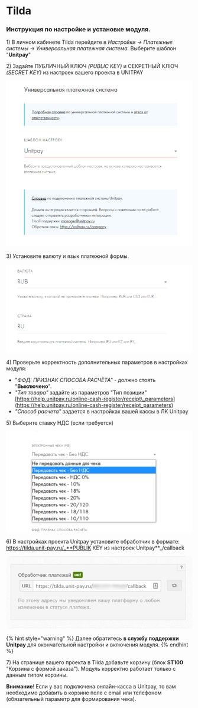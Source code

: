 # Tilda

### Инструкция по настройке и установке модуля.

1\) В личном кабинете Tilda перейдите в _Настройки -&gt; Платежные системы -&gt; Универсальная платежная система._ Выберите шаблон "**Unitpay**"

2\) Задайте ПУБЛИЧНЫЙ КЛЮЧ _\(PUBLIC KEY\)_ и СЕКРЕТНЫЙ КЛЮЧ _\(SECRET KEY\)_ из настроек вашего проекта в UNITPAY

![](../../.gitbook/assets/1%20%2842%29.png)

3\) Установите валюту и язык платежной формы. 

![](../../.gitbook/assets/2%20%2827%29.png)

4\) Проверьте корректность дополнительных параметров в настройках модуля:  
- "_ФФД: ПРИЗНАК СПОСОБА РАСЧЁТА"_ - должно стоять "**Выключено**".  
- _"Тип товара"_ задайте из параметров "Тип позиции" [https://help.unitpay.ru/online-cash-register/receipt\_parameters](https://help.unitpay.ru/online-cash-register/receipt_parameters)   
- _"Способ расчета"_ задается в настройках вашей кассы в ЛК Unitpay

5\) Выберите ставку НДС \(если требуется\)

![](../../.gitbook/assets/3%20%2812%29.png)

6\) В настройках проекта Unitpay установите обработчик в формате:   
https://tilda.unit-pay.ru/_**PUBLIK KEY из настроек Unitpay**_/callback

![](../../.gitbook/assets/5%20%284%29.png)

{% hint style="warning" %}
Далее обратитесь **в службу поддержки Unitpay** для окончательной настройки и включения модуля. 
{% endhint %}

7\) На странице вашего проекта в Tilda добавьте корзину \(блок **ST100** "Корзина с формой заказа"\). Модуль корректно работает только с данным типом корзины.

**Внимание**! Если у вас подключена онлайн-касса в Unitpay, то вам необходимо добавить в корзине поле с email или телефоном \(обязательный параметр для формирования чека\).

